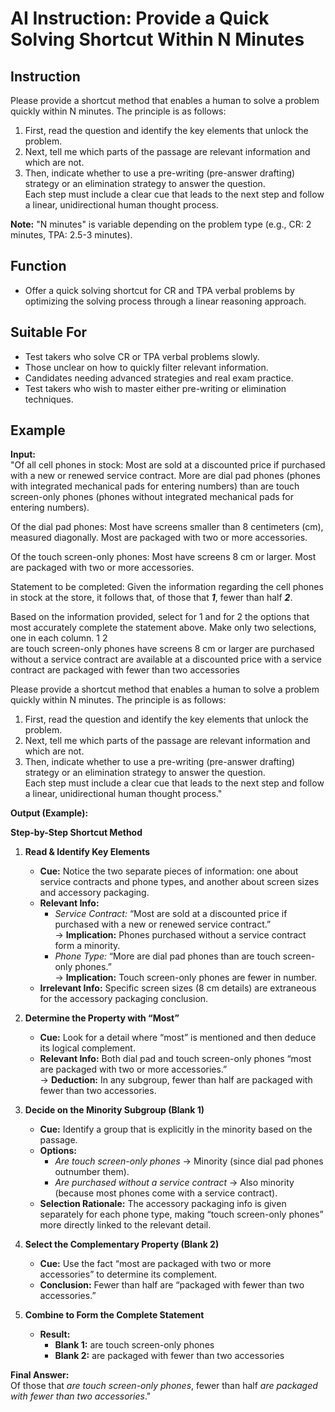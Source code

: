 # AI Instruction: Provide a Quick Solving Shortcut Within N Minutes

## Instruction
Please provide a shortcut method that enables a human to solve a problem quickly within N minutes. The principle is as follows:  
1. First, read the question and identify the key elements that unlock the problem.  
2. Next, tell me which parts of the passage are relevant information and which are not.  
3. Then, indicate whether to use a pre-writing (pre-answer drafting) strategy or an elimination strategy to answer the question.  
Each step must include a clear cue that leads to the next step and follow a linear, unidirectional human thought process.

**Note:** "N minutes" is variable depending on the problem type (e.g., CR: 2 minutes, TPA: 2.5-3 minutes).


## Function
- Offer a quick solving shortcut for CR and TPA verbal problems by optimizing the solving process through a linear reasoning approach.

## Suitable For
- Test takers who solve CR or TPA verbal problems slowly.
- Those unclear on how to quickly filter relevant information.
- Candidates needing advanced strategies and real exam practice.
- Test takers who wish to master either pre-writing or elimination techniques.

## Example

**Input:**  
"Of all cell phones in stock:
Most are sold at a discounted price if purchased with a new or renewed service contract.
More are dial pad phones (phones with integrated mechanical pads for entering numbers) than are touch screen-only phones (phones without integrated mechanical pads for entering numbers).

Of the dial pad phones:
Most have screens smaller than 8 centimeters (cm), measured diagonally.
Most are packaged with two or more accessories.

Of the touch screen-only phones:
Most have screens 8 cm or larger.
Most are packaged with two or more accessories.

Statement to be completed: Given the information regarding the cell phones in stock at the store, it follows that, of those that ___1___, fewer than half ___2___.

Based on the information provided, select for 1 and for 2 the options that most accurately complete the statement above. Make only two selections, one in each column.
1	2	
		are touch screen-only phones
		have screens 8 cm or larger
		are purchased without a service contract
		are available at a discounted price with a service contract
		are packaged with fewer than two accessories

Please provide a shortcut method that enables a human to solve a problem quickly within N minutes. The principle is as follows:  

1. First, read the question and identify the key elements that unlock the problem.  
2. Next, tell me which parts of the passage are relevant information and which are not.  
3. Then, indicate whether to use a pre-writing (pre-answer drafting) strategy or an elimination strategy to answer the question.  
Each step must include a clear cue that leads to the next step and follow a linear, unidirectional human thought process."

**Output (Example):**  

**Step-by-Step Shortcut Method**

1. **Read & Identify Key Elements**  
   - **Cue:** Notice the two separate pieces of information: one about service contracts and phone types, and another about screen sizes and accessory packaging.  
   - **Relevant Info:**  
     - *Service Contract:* “Most are sold at a discounted price if purchased with a new or renewed service contract.”  
       → **Implication:** Phones purchased without a service contract form a minority.  
     - *Phone Type:* “More are dial pad phones than are touch screen-only phones.”  
       → **Implication:** Touch screen-only phones are fewer in number.
   - **Irrelevant Info:** Specific screen sizes (8 cm details) are extraneous for the accessory packaging conclusion.

2. **Determine the Property with “Most”**  
   - **Cue:** Look for a detail where “most” is mentioned and then deduce its logical complement.  
   - **Relevant Info:** Both dial pad and touch screen-only phones “most are packaged with two or more accessories.”  
     → **Deduction:** In any subgroup, fewer than half are packaged with fewer than two accessories.

3. **Decide on the Minority Subgroup (Blank 1)**  
   - **Cue:** Identify a group that is explicitly in the minority based on the passage.  
   - **Options:**  
     - *Are touch screen-only phones* → Minority (since dial pad phones outnumber them).  
     - *Are purchased without a service contract* → Also minority (because most phones come with a service contract).  
   - **Selection Rationale:** The accessory packaging info is given separately for each phone type, making “touch screen-only phones” more directly linked to the relevant detail.

4. **Select the Complementary Property (Blank 2)**  
   - **Cue:** Use the fact “most are packaged with two or more accessories” to determine its complement.  
   - **Conclusion:** Fewer than half are “packaged with fewer than two accessories.”

5. **Combine to Form the Complete Statement**  
   - **Result:**  
     - **Blank 1:** are touch screen-only phones  
     - **Blank 2:** are packaged with fewer than two accessories

**Final Answer:**  
Of those that *are touch screen-only phones*, fewer than half *are packaged with fewer than two accessories*."


